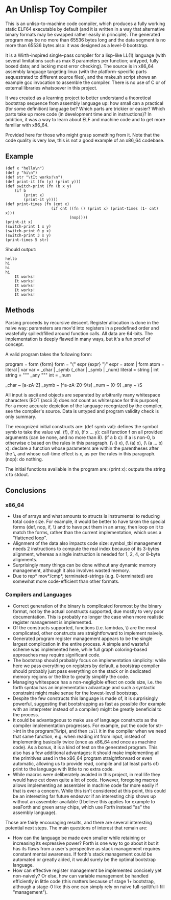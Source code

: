 # An Unlisp Toy Compiler

This is an unlisp-to-machine code compiler, which produces a fully working static ELF64 executable by default (and it is written in a way that alternative binary formats may be swapped rather easily in principle).
The generated program may be no more than 65536 bytes long and the data segment is no more than 65536 bytes also: it was designed as a level-0 bootstrap.

It is a Wirth-inspired single-pass compiler for a lisp-like LL(1) language (with several limitations such as max 8 parameters per function; untyped, fully boxed data; and lacking most error checking).
The source is in x86\_64 assembly language targeting linux (with the platform-specific parts sequestrated to different source files), and the make.sh script shows an example gcc invocation to assemble the compiler.
There is no use of C or of external libraries whatsoever in this project.

It was created as a learning project to better understand a theoretical bootstrap sequence from assembly language up: how small can a practical (for some definition) language be? Which parts are trickier or easier? Which parts take up more code (in development time and in instructions)?
In addition, it was a way to learn about ELF and machine code and to get more familiar with x86\_64.

Provided here for those who might grasp something from it. Note that the code quality is very low, this is not a good example of an x86\_64 codebase.

## Example

```
(def x "hello\n")
(def y "hi\n")
(def str "\tIt works!\n")
(def print-it (fn (y) (print y)))
(def switch-print (fn (b x y)
	(if b
		(print x)
		(print-it y))))
(def print-times (fn (cnt x)
					(if cnt ((fn () (print x) (print-times (1- cnt) x)))
							(nop))))
(print-it x)
(switch-print 1 x y)
(switch-print 0 y x)
(switch-print 3 x y)
(print-times 5 str)
```

Should output:

```
hello
hi
hi
hi
	It works!
	It works!
	It works!
	It works!
	It works!
```

## Methods

Parsing proceeds by recursive descent. Register allocation is done in the naive way: parameters are mov'd into registers in a predefined order and wastefully spilled/filled around function calls. All data are 64-bits.
The implementation is deeply flawed in many ways, but it's a fun proof of concept.

A valid program takes the following form:

program = form {form}
form = "(" expr {expr} ")"
expr = atom | form
atom = literal | var
var = _char | _symb {_char | _symb | _num}
literal = string | int
string = "\"" _any "\""
int = _num

_char ~ [a-zA-Z]
_symb ~ [^a-zA-Z0-9\s]
_num ~ [0-9]
_any ~ \S

All input is ascii and objects are separated by arbitrarily many whitespace characters (EOT (ascii 3) does not count as whitespace for this purpose).
For a more accurate depiction of the language recognized by the compiler, see the compiler's source.
Data is untyped and program validity check is only summary.

The recognized initial constructs are:
(def symb val): defines the symbol symb to take the value val.
(f), (f x), (f x ... y): call function f on all provided arguments (can be none, and no more than 8).
(if a b c): if a is non-0, b otherwise c based on the rules in this paragraph.
(\ () x), (\ (a) x), (\ (a ... b) x): declare a function whose parameters are within the parentheses after the \\, and whose call-time effect is x, as per the rules in this paragraph.
(nop): do nothing.

The initial functions available in the program are:
(print x): outputs the string x to stdout.

## Conclusions

### x86\_64

- Use of arrays and what amounts to structs is instrumental to reducing total code size. For example, it would be better to have taken the special forms (def, nop, if, \\) and to have put them in an array, then loop on it to match the forms, rather than the current
implementation, which uses a "flattened loop".
- Alignment of the data also impacts code size: symbol\_tbl management needs 2 instructions to compute the real index because of its 3-bytes alignment, whereas a single instruction is needed for 1, 2, 4, or 8-byte alignments.
- Surprisingly many things can be done without any dynamic memory management, although it also involves wasted memory.
- Due to rep* mov*/cmp*, terminated-strings (e.g. 0-terminated) are somewhat more code-efficient than other formats.

### Compilers and Languages

- Correct generation of the binary is complicated foremost by the binary format, not by the actual constructs supported, due mostly to very poor documentation. This is probably no longer the case when more realistic register management is implemented.
- Of the constructs supported, functions (i.e. lambdas, \\) are the most complicated, other constructs are straightforward to implement naively.
- Generated program register management appears to be the single largest complication in the entire process. A simple and wasteful scheme was implemented here, while full graph coloring-based approaches may require significant code.
- The bootstrap should probably focus on implementation simplicity: while here we pass everything on registers by default, a bootstrap compiler should probably just pass everything on the stack or in dedicated memory regions or the like to greatly simplify the code.
- Managing whitespace has a non-negligible effect on code size, i.e. the forth syntax has an implementation advantage and such a syntactic constraint might make sense for the lowest-level bootstrap.
- Despite the few constructs this language is made of, it is surprisingly powerful, suggesting that bootstrapping as fast as possible (for example with an interpreter instead of a compiler) might be greatly beneficial to the process.
- It could be advantageous to make use of language constructs as the compiler implementation progresses. For example, put the code for str-\>int in the program(%rip), and then `call` it in the compiler when we need that same function, e.g. when reading int from input, instead of implementing
	basically twice (once as x86\_64 and once as machine code). As a bonus, it is a kind of test on the generated program.
	This also has a few additional advantages: it should make implementing all the primitives used in the x86\_64 program straightforward or even automatic, allowing us to provide read, compile and (at least parts of) print to the language with little to no extra code.
- While macros were deliberately avoided in this project, in real life they would have cut down quite a lot of code. However, foregoing macros allows implementing an assembler in machine code far more easily if that is ever a concern. While this isn't considered at this point, this could be an interesting
	far future endeavor if an interesting chip shows up without an assembler available (I believe this applies for example to seaForth and green array chips, which use Forth instead "as" the assembly language).

Those are fairly encouraging results, and there are several interesting potential next steps. The main questions of interest that remain are:
- How can the language be made even smaller while retaining or increasing its expressive power? Forth is one way to go about it but it has its flaws from a user's perspective as stack management requires constant mental awareness. If forth's stack management could be automated or greatly aided, it would surely be the optimal bootstrap language.
- How can effective register management be implemented concisely yet non-naively? Or else, how can variable management be handled efficiently in little code (this matters because of stage 1+ bootstrap, although a stage-0 like this one can simply rely on naive full-spill/full-fill "management").
